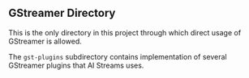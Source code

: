 GStreamer Directory
-------------------
This is the only directory in this project through which direct usage of
GStreamer is allowed.

The `gst-plugins` subdirectory contains implementation of several GStreamer
plugins that AI Streams uses.
